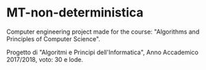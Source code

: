 # MT-non-deterministica
Computer engineering project made for the course: "Algorithms and Principles of Computer Science".

Progetto di "Algoritmi e Principi dell'Informatica", Anno Accademico 2017/2018, voto: 30 e lode.
